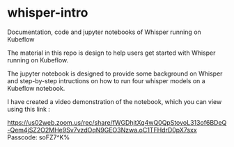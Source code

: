 # whisper-intro
Documentation, code and jupyter notebooks of Whisper running on Kubeflow

The material in this repo is design to help users get started with Whisper running on Kubeflow.

The jupyter notebook is designed to provide some background on Whisper and step-by-step intructions on how to run four whisper models on a Kubeflow notebook.

I have created a video demonstration of the notebook, which you can view using this link :

https://us02web.zoom.us/rec/share/fWGDhjtXq4wQ0QpStovoL313of6BDeQ-Qem4jSZ2O2MHe9Sv7vzdOqN9GEO3Nzwa.oC1TFHdrD0pX7sxx 
Passcode: soFZ7^K%


